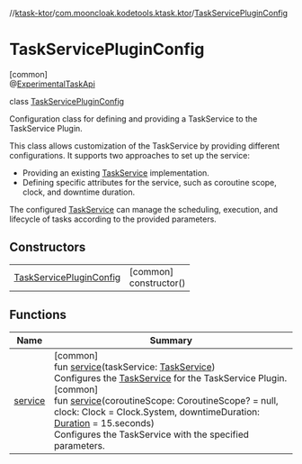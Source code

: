 //[ktask-ktor](../../../index.md)/[com.mooncloak.kodetools.ktask.ktor](../index.md)/[TaskServicePluginConfig](index.md)

# TaskServicePluginConfig

[common]\
@[ExperimentalTaskApi](../../../../ktask-core/ktask-core/com.mooncloak.kodetools.ktask/-experimental-task-api/index.md)

class [TaskServicePluginConfig](index.md)

Configuration class for defining and providing a TaskService to the TaskService Plugin.

This class allows customization of the TaskService by providing different configurations. It supports two approaches to set up the service:

- 
   Providing an existing [TaskService](../../../../ktask-core/ktask-core/com.mooncloak.kodetools.ktask/-task-service/index.md) implementation.
- 
   Defining specific attributes for the service, such as coroutine scope, clock, and downtime duration.

The configured [TaskService](../../../../ktask-core/ktask-core/com.mooncloak.kodetools.ktask/-task-service/index.md) can manage the scheduling, execution, and lifecycle of tasks according to the provided parameters.

## Constructors

| | |
|---|---|
| [TaskServicePluginConfig](-task-service-plugin-config.md) | [common]<br>constructor() |

## Functions

| Name | Summary |
|---|---|
| [service](service.md) | [common]<br>fun [service](service.md)(taskService: [TaskService](../../../../ktask-core/ktask-core/com.mooncloak.kodetools.ktask/-task-service/index.md))<br>Configures the [TaskService](../../../../ktask-core/ktask-core/com.mooncloak.kodetools.ktask/-task-service/index.md) for the TaskService Plugin.<br>[common]<br>fun [service](service.md)(coroutineScope: CoroutineScope? = null, clock: Clock = Clock.System, downtimeDuration: [Duration](https://kotlinlang.org/api/core/kotlin-stdlib/kotlin.time/-duration/index.html) = 15.seconds)<br>Configures the TaskService with the specified parameters. |
